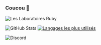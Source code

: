 ### Coucou 👋

![Les Laboratoires Ruby](https://invidget.switchblade.xyz/4P7XcmbDnt)

![GitHub Stats](https://github-readme-stats.vercel.app/api?username=Senchuu&show_icons=true&theme=tokyonight) [![Langages les plus utilisés](https://github-readme-stats.vercel.app/api/top-langs/?username=Senchuu&layout=compact&theme=tokyonight)](https://github.com/anuraghazra/github-readme-stats)

![Discord](https://discord.c99.nl/widget/theme-1/709815588016357429.png)
